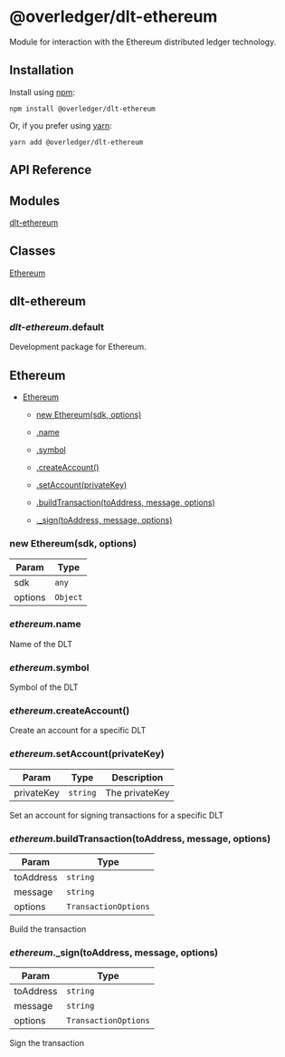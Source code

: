 # @overledger/dlt-ethereum

Module for interaction with the Ethereum distributed ledger technology.

## Installation

Install using [npm](https://www.npmjs.org/):
```
npm install @overledger/dlt-ethereum
```

Or, if you prefer using [yarn](https://yarnpkg.com/):

```
yarn add @overledger/dlt-ethereum
```

## API Reference

## Modules

<dl>
<dt><a href="#module_dlt-ethereum">dlt-ethereum</a></dt>
<dd></dd>
</dl>

## Classes

<dl>
<dt><a href="#Ethereum">Ethereum</a></dt>
<dd></dd>
</dl>

<a name="module_dlt-ethereum"></a>

## dlt-ethereum
<a name="module_dlt-ethereum.default"></a>

### *dlt-ethereum*.default
Development package for Ethereum.

<a name="Ethereum"></a>

## Ethereum

* [Ethereum](#Ethereum)

    * [new Ethereum(sdk, options)](#new_Ethereum_new)

    * [.name](#Ethereum+name)

    * [.symbol](#Ethereum+symbol)

    * [.createAccount()](#Ethereum+createAccount)

    * [.setAccount(privateKey)](#Ethereum+setAccount)

    * [.buildTransaction(toAddress, message, options)](#Ethereum+buildTransaction)

    * [._sign(toAddress, message, options)](#Ethereum+_sign)


<a name="new_Ethereum_new"></a>

### new Ethereum(sdk, options)

| Param | Type |
| --- | --- |
| sdk | <code>any</code> | 
| options | <code>Object</code> | 

<a name="Ethereum+name"></a>

### *ethereum*.name
Name of the DLT

<a name="Ethereum+symbol"></a>

### *ethereum*.symbol
Symbol of the DLT

<a name="Ethereum+createAccount"></a>

### *ethereum*.createAccount()
Create an account for a specific DLT

<a name="Ethereum+setAccount"></a>

### *ethereum*.setAccount(privateKey)

| Param | Type | Description |
| --- | --- | --- |
| privateKey | <code>string</code> | The privateKey |

Set an account for signing transactions for a specific DLT

<a name="Ethereum+buildTransaction"></a>

### *ethereum*.buildTransaction(toAddress, message, options)

| Param | Type |
| --- | --- |
| toAddress | <code>string</code> | 
| message | <code>string</code> | 
| options | <code>TransactionOptions</code> | 

Build the transaction

<a name="Ethereum+_sign"></a>

### *ethereum*._sign(toAddress, message, options)

| Param | Type |
| --- | --- |
| toAddress | <code>string</code> | 
| message | <code>string</code> | 
| options | <code>TransactionOptions</code> | 

Sign the transaction

